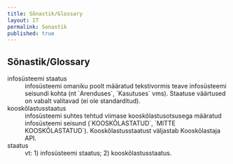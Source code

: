```yaml
---
title: Sõnastik/Glossary
layout: IT
permalink: Sonastik
published: true
---
```


## Sõnastik/Glossary

<dl>
  <dt>infosüsteemi staatus</dt>
    <dd>infosüsteemi omaniku poolt määratud tekstivormis teave infosüsteemi seisundi kohta (nt `Arenduses`, `Kasutuses` vms). Staatuse väärtused on vabalt valitavad (ei ole standarditud).</dd>
  <dt>kooskõlastusstaatus</dt>
    <dd>infosüsteemi suhtes tehtud viimase kooskõlastusotsusega määratud infosüsteemi seisund (`KOOSKÕLASTATUD`, `MITTE KOOSKÕLASTATUD`). Kooskõlastusstaatust väljastab Kooskõlastaja API.</dd>
  <dt>staatus</dt>
    <dd>vt: 1) infosüsteemi staatus; 2) kooskõlastusstaatus.</dd>
</dl>
